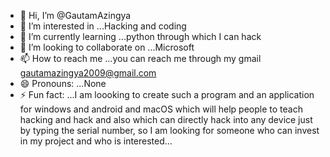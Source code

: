 - 👋 Hi, I’m @GautamAzingya
- 👀 I’m interested in ...Hacking and coding
- 🌱 I’m currently learning ...python through which I can hack
- 💞️ I’m looking to collaborate on ...Microsoft
- 📫 How to reach me ...you can reach me through my gmail gautamazingya2009@gmail.com
- 😄 Pronouns: ...None
- ⚡ Fun fact: ...I am loooking to create such a program and an application for windows and android and macOS which will help people to teach hacking and hack and also which can directly hack into any device just by typing the serial number, so I am looking for someone who can invest in my project and who is interested...

<!---
GautamAzingya/GautamAzingya is a ✨ special ✨ repository because its `README.md` (this file) appears on your GitHub profile.
You can click the Preview link to take a look at your changes.
--->
